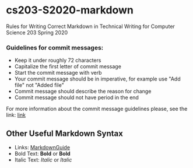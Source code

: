 # cs203-S2020-markdown
Rules for Writing Correct Markdown in Technical Writing for Computer Science 203 Spring 2020

### Guidelines for commit messages:

* Keep it under roughly 72 characters
* Capitalize the first letter of commit message
* Start the commit message with verb
* Your commit message should be in imperative, for example use "Add file" not "Added file"
* Commit message should describe the reason for change
* Commit message should not have period in the end

For more information about the commit message guidelines please, see the link: [link](https://gist.github.com/robertpainsi/b632364184e70900af4ab688decf6f53)

## Other Useful Markdown Syntax

* Links: [MarkdownGuide](https://www.markdownguide.org/basic-syntax/)
* Bold Text: **Bold** or __Bold__
* Italic Text: *Italic* or _Italic_

